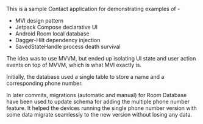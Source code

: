 This is a sample Contact application for demonstrating examples of -
* MVI design pattern
* Jetpack Compose declarative UI
* Android Room local database
* Dagger-Hilt dependency injection
* SavedStateHandle process death survival

The idea was to use MVVM, but ended up isolating UI state and user action events on top of MVVM, which is what MVI exactly is.

Initially, the database used a single table to store a name and a corresponding phone number.

In later commits, migrations (automatic and manual) for Room Database have been used to update schema for adding the multiple phone number feature. It helped the devices running the single phone number version with some data migrate seamlessly to the new version without losing any data.
